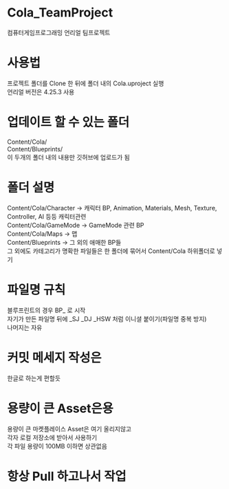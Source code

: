 # Cola_TeamProject
컴퓨터게임프로그래밍 언리얼 팀프로젝트

# 사용법
프로젝트 폴더를 Clone 한 뒤에 폴더 내의 Cola.uproject 실행  
언리얼 버전은 4.25.3 사용

# 업데이트 할 수 있는 폴더
Content/Cola/  
Content/Blueprints/  
이 두개의 폴더 내의 내용만 깃허브에 업로드가 됨  

# 폴더 설명
Content/Cola/Character -> 캐릭터 BP, Animation, Materials, Mesh, Texture, Controller, AI 등등 캐릭터관련  
Content/Cola/GameMode -> GameMode 관련 BP  
Content/Cola/Maps -> 맵  
Content/Blueprints -> 그 외의 애매한 BP들  
그 외에도 카테고리가 명확한 파일들은 한 폴더에 묶어서 Content/Cola 하위폴더로 넣기  

# 파일명 규칙
블루프린트의 경우 BP_ 로 시작  
자기가 만든 파일명 뒤에 \_SJ \_DJ \_HSW 처럼 이니셜 붙이기(파일명 중복 방지)  
나머지는 자유

# 커밋 메세지 작성은
한글로 하는게 편할듯

# 용량이 큰 Asset은용
용량이 큰 마켓플레이스 Asset은 여기 올리지않고  
각자 로컬 저장소에 받아서 사용하기  
각 파일 용량이 100MB 이하면 상관없음  

# 항상 Pull 하고나서 작업
